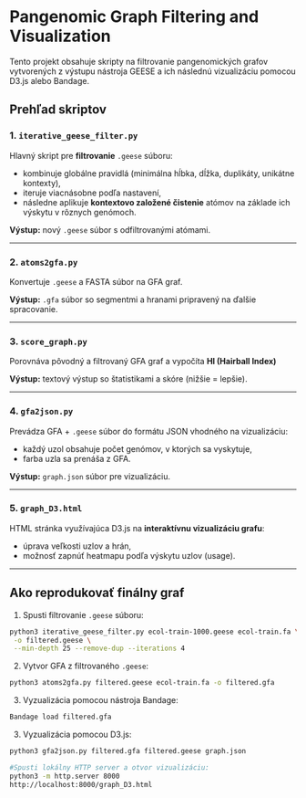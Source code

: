 # **Pangenomic Graph Filtering and Visualization**

Tento projekt obsahuje skripty na filtrovanie pangenomických grafov vytvorených z výstupu nástroja GEESE a ich následnú vizualizáciu pomocou D3.js alebo Bandage.

## Prehľad skriptov

### 1. `iterative_geese_filter.py`
Hlavný skript pre **filtrovanie** `.geese` súboru:
- kombinuje globálne pravidlá (minimálna hĺbka, dĺžka, duplikáty, unikátne kontexty),
- iteruje viacnásobne podľa nastavení,
- následne aplikuje **kontextovo založené čistenie** atómov na základe ich výskytu v rôznych genómoch.

**Výstup:** nový `.geese` súbor s odfiltrovanými atómami.

---

### 2. `atoms2gfa.py`
Konvertuje `.geese` a FASTA súbor na GFA graf.

**Výstup:** `.gfa` súbor so segmentmi a hranami pripravený na ďalšie spracovanie.

---

### 3. `score_graph.py`
Porovnáva pôvodný a filtrovaný GFA graf a vypočíta **HI (Hairball Index)**

**Výstup:** textový výstup so štatistikami a skóre (nižšie = lepšie).

---

### 4. `gfa2json.py`
Prevádza GFA + `.geese` súbor do formátu JSON vhodného na vizualizáciu:
- každý uzol obsahuje počet genómov, v ktorých sa vyskytuje,
- farba uzla sa prenáša z GFA.

**Výstup:** `graph.json` súbor pre vizualizáciu.

---

### 5. `graph_D3.html`
HTML stránka využívajúca D3.js na **interaktívnu vizualizáciu grafu**:
- úprava veľkosti uzlov a hrán,
- možnosť zapnúť heatmapu podľa výskytu uzlov (usage).

---

## Ako reprodukovať finálny graf

1. Spusti filtrovanie `.geese` súboru:

```bash
python3 iterative_geese_filter.py ecol-train-1000.geese ecol-train.fa \
 -o filtered.geese \
 --min-depth 25 --remove-dup --iterations 4
```
2. Vytvor GFA z filtrovaného `.geese`:

```bash
python3 atoms2gfa.py filtered.geese ecol-train.fa -o filtered.gfa
```
3. Vyzualizácia pomocou nástroja Bandage:
```bash
Bandage load filtered.gfa
```

3. Vyzualizácia pomocou D3.js:
```bash
python3 gfa2json.py filtered.gfa filtered.geese graph.json

#Spusti lokálny HTTP server a otvor vizualizáciu:
python3 -m http.server 8000
http://localhost:8000/graph_D3.html
